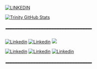 
[![LINKEDIN](https://img.shields.io/badge/LINKEDIN-ff6384?style=for-the-badge&logo=LINKEDIN&logoColor=black&text_color=dcdcdc)](https://www.linkedin.com/in/trinitydomingues/) 

[![Trinity GitHub Stats](https://github-readme-stats.vercel.app/api?username=TrinityDN&show_icons=true&bg_color=00000f&icon_color=fd415e&title_color=ff6384&locale=pt-br&border_radius=5.5&text_color=dcdcdc)]()

##### ━━━━━━━━━━━━━━━━━━━━━━━━━━━━━━━━━

[![Linkedin](https://img.shields.io/badge/Flutter-ff6384?style=for-the-badge&logo=flutter&logoColor=black&text_color=dcdcdc)]() [![Linkedin](https://img.shields.io/badge/Eclipse-00000F?style=for-the-badge&logo=eclipse&logoColor=pink&text_color=dcdcdc)]() [![](https://img.shields.io/badge/MySQL-00000F?style=for-the-badge&logo=mysql&logoColor=pink&text_color=dcdcdc)]()

[![Linkedin](https://img.shields.io/badge/Dart-00000F?style=for-the-badge&logo=dart&logoColor=pink&text_color=dcdcdc)]() [![Linkedin](https://img.shields.io/badge/Java-00000F?style=for-the-badge&logo=openjdk&logoColor=pink&text_color=dcdcdc)]() [![Linkedin](https://img.shields.io/badge/JavaScript-ff6384?style=for-the-badge&logo=javascript&logoColor=black&text_color=dcdcdc)]()
 
##### ━━━━━━━━━━━━━━━━━━━━━━━━━━━━━━━━━



